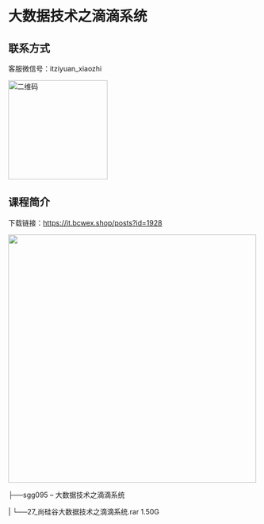 # 大数据技术之滴滴系统

## 联系方式

客服微信号：itziyuan_xiaozhi

<img src="https://ziyuanyun.oss-cn-guangzhou.aliyuncs.com/common/20240614073449/666b82192834a.jpg" width="200" height="200" alt="二维码">

## 课程简介

下载链接：https://it.bcwex.shop/posts?id=1928

<img src="https://ziyuanyun.oss-cn-guangzhou.aliyuncs.com/yun/20240515183607/6644901756d2b.jpg" width="500" alt="">

  ├──sgg095 &#8211; 大数据技术之滴滴系统

 | └──27_尚硅谷大数据技术之滴滴系统.rar 1.50G

  